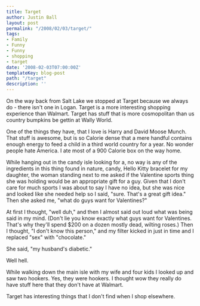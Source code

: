 ```yaml
---
title: Target
author: Justin Ball
layout: post
permalink: "/2008/02/03/target/"
tags:
- Family
- Funny
- Funny
- shopping
- target
date: '2008-02-03T07:00:00Z'
templateKey: blog-post
path: "/target"
description: ''
---
```


On the way back from Salt Lake we stopped at Target because we always do - there isn't one in Logan. Target is a more interesting shopping experience than Walmart. Target has stuff that is more cosmopolitan than us country bumpkins be gettin at Wally World.

One of the things they have, that I love is Harry and David Moose Munch. That stuff is awesome, but is so Calorie dense that a mere handful contains enough energy to feed a child in a third world country for a year. No wonder people hate America. I ate most of a 900 Calorie box on the way home.

While hanging out in the candy isle looking for a, no way is any of the ingredients in this thing found in nature, candy, Hello Kitty bracelet for my daughter, the woman standing next to me asked if the Valentine sports thing she was holding would be an appropriate gift for a guy. Given that I don't care for much sports I was about to say I have no idea, but she was nice and looked like she needed help so I said, "sure. That's a great gift idea." Then she asked me, "what do guys want for Valentines?"

At first I thought, "well duh," and then I almost said out loud what was being said in my mind. (Don't lie you know exactly what guys want for Valentines. That's why they'll spend $200 on a dozen mostly dead, wilting roses.) Then I thought, "I don't know this person," and my filter kicked in just in time and I replaced "sex" with "chocolate."

She said, "my husband's diabetic."

Well hell.

While walking down the main isle with my wife and four kids I looked up and saw two hookers. Yes, they were hookers. I thought wow they really do have stuff here that they don't have at Walmart.

Target has interesting things that I don't find when I shop elsewhere.
